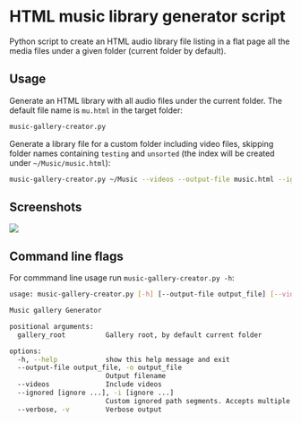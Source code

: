 # HTML music library generator script

Python script to create an HTML audio library file listing in a flat page all the media files under a given folder (current folder by default).

## Usage

Generate an HTML library with all audio files under the current folder. The default file name is `mu.html` in the target folder:

```bash
music-gallery-creator.py
```

Generate a library file for a custom folder including video files, skipping folder names containing `testing` and `unsorted` (the index will be created under `~/Music/music.html`):

```bash
music-gallery-creator.py ~/Music --videos --output-file music.html --ignored testing unsorted
```

## Screenshots

![](https://telegra.ph/file/9a8783c925cd855666946.png)

## Command line flags

For commmand line usage run `music-gallery-creator.py -h`:

```bash            
usage: music-gallery-creator.py [-h] [--output-file output_file] [--videos] [--ignored [ignore ...]] [--verbose] [gallery_root]

Music gallery Generator

positional arguments:
  gallery_root          Gallery root, by default current folder

options:
  -h, --help            show this help message and exit
  --output-file output_file, -o output_file
                        Output filename
  --videos              Include videos
  --ignored [ignore ...], -i [ignore ...]
                        Custom ignored path segments. Accepts multiple segments, e.g. -i junk1 junk2 junk3 "[]"
  --verbose, -v         Verbose output
```
